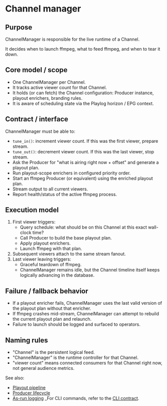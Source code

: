 # Channel manager

## Purpose

ChannelManager is responsible for the live runtime of a Channel.

It decides when to launch ffmpeg, what to feed ffmpeg, and when to tear it down.

## Core model / scope

- One ChannelManager per Channel.
- It tracks active viewer count for that Channel.
- It holds (or can fetch) the Channel configuration: Producer instance, playout enrichers, branding rules.
- It is aware of scheduling state via the Playlog horizon / EPG context.

## Contract / interface

ChannelManager must be able to:

- `tune_in()`: increment viewer count. If this was the first viewer, prepare stream.
- `tune_out()`: decrement viewer count. If this was the last viewer, stop stream.
- Ask the Producer for "what is airing right now + offset" and generate a playout plan.
- Run playout-scope enrichers in configured priority order.
- Start an ffmpeg Producer (or equivalent) using the enriched playout plan.
- Stream output to all current viewers.
- Report health/status of the active ffmpeg process.

## Execution model

1. First viewer triggers:
   - Query schedule: what should be on this Channel at this exact wall-clock time?
   - Call Producer to build the base playout plan.
   - Apply playout enrichers.
   - Launch ffmpeg with that plan.
2. Subsequent viewers attach to the same stream fanout.
3. Last viewer leaving triggers:
   - Graceful teardown of ffmpeg.
   - ChannelManager remains idle, but the Channel timeline itself keeps logically advancing in the database.

## Failure / fallback behavior

- If a playout enricher fails, ChannelManager uses the last valid version of the playout plan without that enricher.
- If ffmpeg crashes mid-stream, ChannelManager can attempt to rebuild the current playout plan and relaunch.
- Failure to launch should be logged and surfaced to operators.

## Naming rules

- "Channel" is the persistent logical feed.
- "ChannelManager" is the runtime controller for that Channel.
- "viewer count" means connected consumers for that Channel right now, not general audience metrics.

See also:

- [Playout pipeline](../domain/PlayoutPipeline.md)
- [Producer lifecycle](ProducerLifecycle.md)
- [As-run logging](AsRunLogging.md)
  \_For CLI commands, refer to the [CLI contract](../contracts/cli_contract.md).
